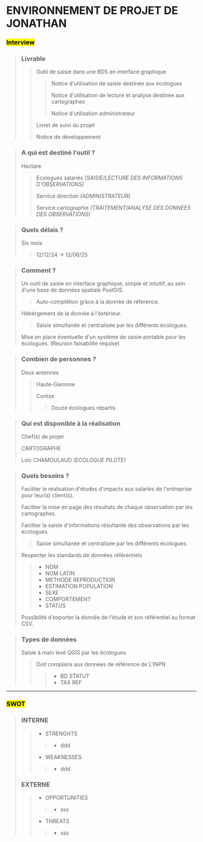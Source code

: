 # ENVIRONNEMENT DE PROJET DE JONATHAN
### <mark>Interview</mark>
>### **Livrable**
>> Outil de saisie dans une BDS en interface graphique
>>> Notice d'utilisation de saisie destinée aux écologues
>>>
>>> Notice d'utilisation de lecture et analyse destinée aux cartographes
>>>
>>> Notice d'utilisation administrateur
>>
>> Livret de suivi du projet
>>
>> Notice de développement

>### **A qui est destiné l'outil ?**
> Hectare
>> Ecologues salariés *(SAISIE/LECTURE DES INFORMATIONS D'OBSERVATIONS)*
>>
>> Service direction *(ADMINISTRATEUR)*
>>
>> Service cartographie *(TRAITEMENT/ANALYSE DES DONNEES DES OBSERVATIONS)*

>### **Quels délais ?**
> Six mois
>> 12/12/24 -> 12/06/25

>### **Comment ?**
> Un outil de saisie en interface graphique, simple et intuitif, au sein d'une base de données spatiale PostGIS.
>> Auto-complétion grâce à la donnée de réference.
>
> Hébérgement de la donnée à l'éxtérieur.
>>Saisie simultanée et centralisée par les différents écologues.
>
> Mise en place éventuelle d'un système de saisie portable pour les écologues. (Reunion faisabilité requise)

>### **Combien de personnes ?**
> Deux antennes
>> Haute-Garonne
>>
>> Corèze
>>>
>>> Douze écologues répartis

>### **Qui est disponible à la réalisation**
> Chef(s) de projet
> 
> CARTOGRAPHE
>
> Loïc CHAMOULAUD *(ECOLOGUE PILOTE)*

>### **Quels besoins ?**
> Faciliter le réalisation d'études d'impacts aux salariés de l'entreprise pour leur(s) client(s).
>
> Faciliter la mise en page des résultats de chaque observation par les cartographes.
>
> Faciliter la saisie d'informations résultante des observations par les écologues.
>> Saisie simultanée et centralisée par les différents écologues.
>>
> Respecter les standards de données référentiels
>>- NOM 
>>- NOM LATIN
>>- METHODE REPRODUCTION
>>- ESTIMATION POPULATION
>>- SEXE
>>- COMPORTEMENT
>>- STATUS
>
> Possibilité d'exporter la donnée de l'étude et son référentiel au format CSV.

>### **Types de données**
> Saisie à main levé QGIS par les écologues
>> Doit complaire aux données de référence de L'INPN
>>>- BD STATUT
>>>- TAX REF
---
### <mark>SWOT</mark>
> ### **INTERNE**
>>- STRENGHTS
>>>- ddd
>>- WEAKNESSES
>>>- ddd
> ### **EXTERNE**
>>- OPPORTUNITIES
>>>- sss
>>- THREATS
>>>- sss